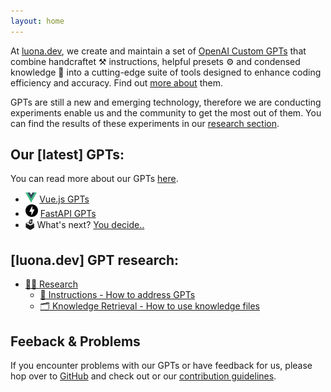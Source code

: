 ```yaml
---
layout: home
---
```


At [luona.dev](https://luona.dev), we create and maintain a set of [OpenAI Custom GPTs](https://openai.com/blog/introducing-gpts) that combine handcraftet ⚒️ instructions, helpful presets ⚙️ and condensed knowledge 🧠 into a cutting-edge suite of tools designed to enhance coding efficiency and accuracy. Find out [more about](/gpts/) them.

GPTs are still a new and emerging technology, therefore we are conducting experiments enable us and the community to get the most out of them. You can find the results of these experiments in our [research section](/research/).

## Our [latest] GPTs:
You can read more about our GPTs [here](/gpts/).
- <img src="/assets/vuejs/vuejs-logo.svg" height="16" /> [Vue.js GPTs](/gpts/vuejs/)
- <img src="/assets/fastapi/fastapi-logo.svg" height="20" style="margin-right:4px;"/>[FastAPI GPTs](/gpts/fastapi/)
- 🗳️ What's next? [You decide..](/latest-gpts-poll/) 

## [luona.dev] GPT research:
- [🧑‍🔬 Research](/research/)
    - [👋 Instructions - How to address GPTs](/research/adressing-experiment/)
    - [🗂️ Knowledge Retrieval - How to use knowledge files](/research/knowledge-retrieval-experiment/)

## Feeback & Problems

If you encounter problems with our GPTs or have feedback for us, please hop over to [GitHub](https://github.com/luona-dev/latestGPTs/) and check out or our [contribution guidelines](https://github.com/luona-dev/latestGPTs#contribution-guidelines).

